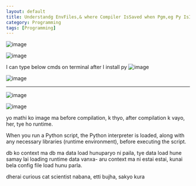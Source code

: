 ```yaml
---
layout: default
title: Understandg EnvFiles,& where Compiler IsSaved when Pgm,eg Py IsInstalled 
category: Programming
tags: [Programming]
---
```


![image](https://github.com/sbibek086/write-the-docs/assets/11883023/2572a938-78be-4004-bc8c-66d728e4d06b)

![image](https://github.com/sbibek086/write-the-docs/assets/11883023/b9cd3484-1216-49a6-9736-7ac89709cf2e)

I can type below cmds on terminal after I install py
![image](https://github.com/sbibek086/write-the-docs/assets/11883023/90b50ca3-7fc0-4a9a-848a-e2e6b2120a1c)

![image](https://github.com/sbibek086/write-the-docs/assets/11883023/c390188d-c77f-4eef-a167-999c3661bcce)

---
![image](https://github.com/sbibek086/write-the-docs/assets/11883023/f42dcea3-19a1-427c-8738-a8c20e03a565)

![image](https://github.com/sbibek086/write-the-docs/assets/11883023/3793d843-fee7-4025-b0f8-cffedd527db5)

yo mathi ko image ma before compilation, k thyo, after compilation k vayo, her, tye ho runtime.

When you run a Python script, the Python interpreter is loaded, along with any necessary libraries (runtime environment), before executing the script.

db ko context ma db ma data load hunuparyo ni paila, tye data load hune samay lai loading runtime data vanxa- aru context ma ni estai estai, kunai bela config file load hunu parla.

 dherai curious cat scientist nabana, etti bujha, sakyo kura
